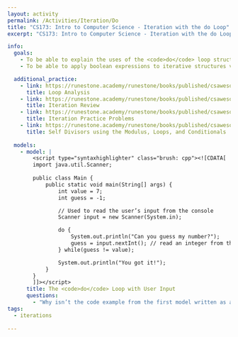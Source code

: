```yaml
---
layout: activity
permalink: /Activities/Iteration/Do
title: "CS173: Intro to Computer Science - Iteration with the do Loop"
excerpt: "CS173: Intro to Computer Science - Iteration with the do Loop"

info:
  goals: 
    - To be able to explain the uses of the <code>do</code> loop structure 
    - To be able to apply boolean expressions to iterative structures via the <code>do</code> loop    

  additional_practice:
    - link: https://runestone.academy/runestone/books/published/csawesome/Unit4-Iteration/topic-4-5-loop-analysis.html
      title: Loop Analysis
    - link: https://runestone.academy/runestone/books/published/csawesome/Unit4-Iteration/Exercises.html
      title: Iteration Review
    - link: https://runestone.academy/runestone/books/published/csawesome/Unit4-Iteration/topic-4-8-practice-coding.html
      title: Iteration Practice Problems
    - link: https://runestone.academy/runestone/books/published/csawesome/Unit4-Iteration/FRQselfDivisorA.html
      title: Self Divisors using the Modulus, Loops, and Conditionals
      
  models:
    - model: |
        <script type="syntaxhighlighter" class="brush: cpp"><![CDATA[
        import java.util.Scanner;
        
        public class Main {
            public static void main(String[] args) {
                int value = 7;
                int guess = -1;

                // Used to read the user’s input from the console
                Scanner input = new Scanner(System.in);

                do {
                    System.out.println("Can you guess my number?");
                    guess = input.nextInt(); // read an integer from the keyboard
                } while(guess != value);

                System.out.println("You got it!");
            }
        }
        ]]></script>        
      title: The <code>do</code> Loop with User Input
      questions: 
        - "Why isn’t the code example from the first model written as a <code>do</code> loop?  How might this result in telling someone to \"play outside\" while it is raining?"
tags:
  - iterations
  
---
```


